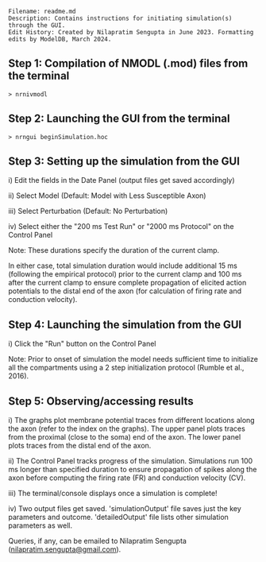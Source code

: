 ```
Filename: readme.md
Description: Contains instructions for initiating simulation(s) through the GUI.
Edit History: Created by Nilapratim Sengupta in June 2023. Formatting edits by ModelDB, March 2024.
```


## Step 1: Compilation of NMODL (.mod) files from the terminal

```
> nrnivmodl
```

## Step 2: Launching the GUI from the terminal
```
> nrngui beginSimulation.hoc
```


## Step 3: Setting up the simulation from the GUI

i) Edit the fields in the Date Panel (output files get saved accordingly)

ii) Select Model (Default: Model with Less Susceptible Axon)

iii) Select Perturbation (Default: No Perturbation)

iv) Select either the "200 ms Test Run" or "2000 ms Protocol" on the Control Panel

Note: These durations specify the duration of the current clamp.

In either case, total simulation duration would include additional 15 ms (following the empirical protocol)
prior to the current clamp and 100 ms after the current clamp to ensure complete propagation of elicited 
action potentials to the distal end of the axon (for calculation of firing rate and conduction velocity).


## Step 4: Launching the simulation from the GUI

i) Click the "Run" button on the Control Panel

Note: Prior to onset of simulation the model needs sufficient time to initialize all the compartments using a 
2 step initialization protocol (Rumble et al., 2016).


## Step 5: Observing/accessing results

i) The graphs plot membrane potential traces from different locations 
	along the axon (refer to the index on the graphs). 
	The upper panel plots traces from the proximal (close to the soma) end of the axon.
	The lower panel plots traces from the distal end of the axon.

ii) The Control Panel tracks progress of the simulation. 
	Simulations run 100 ms longer than specified duration to ensure propagation of spikes along the axon 
	before computing the firing rate (FR) and conduction velocity (CV).

iii) The terminal/console displays once a simulation is complete!

iv) Two output files get saved.
	'simulationOutput' file saves just the key parameters and outcome.
	'detailedOutput' file lists other simulation parameters as well.
	


Queries, if any, can be emailed to Nilapratim Sengupta (nilapratim.sengupta@gmail.com).


